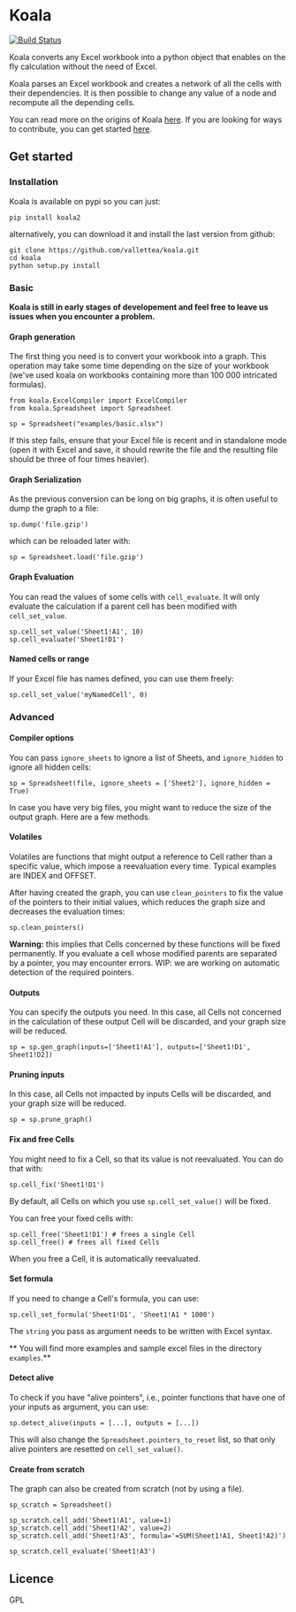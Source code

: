 # Koala

[![Build Status](https://travis-ci.org/vallettea/koala.svg?branch=master)](https://travis-ci.org/vallettea/koala)

Koala converts any Excel workbook into a python object that enables on the fly calculation without the need of Excel.

Koala parses an Excel workbook and creates a network of all the cells with their dependencies. It is then possible to change any value of a node and recompute all the depending cells.

You can read more on the origins of Koala [here](doc/presentation.md). If you are looking for ways to contribute, you can get started [here](doc/contribute.md).

## Get started

### Installation ###

Koala is available on pypi so you can just:

```
pip install koala2
```

alternatively, you can download it and install the last version from github:

```
git clone https://github.com/vallettea/koala.git
cd koala
python setup.py install
```

### Basic ###

**Koala is still in early stages of developement and feel free to leave us issues when you encounter a problem.**

#### Graph generation

The first thing you need is to convert your workbook into a graph.
This operation may take some time depending on the size of your workbook (we've used koala on workbooks containing more than 100 000 intricated formulas).

```
from koala.ExcelCompiler import ExcelCompiler
from koala.Spreadsheet import Spreadsheet

sp = Spreadsheet("examples/basic.xlsx")
```

If this step fails, ensure that your Excel file is recent and in standalone mode (open it with Excel and save, it should rewrite the file and the resulting file should be three of four times heavier).

#### Graph Serialization

As the previous conversion can be long on big graphs, it is often useful to dump the graph to a file:

```
sp.dump('file.gzip')
```

which can be reloaded later with:

```
sp = Spreadsheet.load('file.gzip')
```


#### Graph Evaluation

You can read the values of some cells with `cell_evaluate`. It will only evaluate the calculation if a parent cell has been modified with `cell_set_value`.

```
sp.cell_set_value('Sheet1!A1', 10)
sp.cell_evaluate('Sheet1!D1')
```

#### Named cells or range

If your Excel file has names defined, you can use them freely:

```
sp.cell_set_value('myNamedCell', 0)
```

### Advanced

#### Compiler options

You can pass `ignore_sheets` to ignore a list of Sheets, and `ignore_hidden` to ignore all hidden cells:

```
sp = Spreadsheet(file, ignore_sheets = ['Sheet2'], ignore_hidden = True)
```

In case you have very big files, you might want to reduce the size of the output graph. Here are a few methods.

#### Volatiles

Volatiles are functions that might output a reference to Cell rather than a specific value, which impose a reevaluation every time. Typical examples are INDEX and OFFSET.

After having created the graph, you can use `clean_pointers` to fix the value of the pointers to their initial values, which reduces the graph size and decreases the evaluation times:

```
sp.clean_pointers()
```

**Warning:** this implies that Cells concerned by these functions will be fixed permanently. If you evaluate a cell whose modified parents are separated by a pointer, you may encounter errors.
WIP: we are working on automatic detection of the required pointers.

#### Outputs

You can specify the outputs you need. In this case, all Cells not concerned in the calculation of these output Cell will be discarded, and your graph size will be reduced.

```
sp = sp.gen_graph(inputs=['Sheet1!A1'], outputs=['Sheet1!D1', Sheet1!D2])
```

#### Pruning inputs

In this case, all Cells not impacted by inputs Cells will be discarded, and your graph size will be reduced.

```
sp = sp.prune_graph()
```

#### Fix and free Cells

You might need to fix a Cell, so that its value is not reevaluated.
You can do that with:

```
sp.cell_fix('Sheet1!D1')
```

By default, all Cells on which you use `sp.cell_set_value()` will be fixed.

You can free your fixed cells with:

```
sp.cell_free('Sheet1!D1') # frees a single Cell
sp.cell_free() # frees all fixed Cells
```

When you free a Cell, it is automatically reevaluated.

#### Set formula

If you need to change a Cell's formula, you can use:

```
sp.cell_set_formula('Sheet1!D1', 'Sheet1!A1 * 1000')
```

The `string` you pass as argument needs to be written with Excel syntax.

** You will find more examples and sample excel files in the directory `examples`.**

#### Detect alive
To check if you have "alive pointers", i.e., pointer functions that have one of your inputs as argument, you can use:

```
sp.detect_alive(inputs = [...], outputs = [...])
```

This will also change the `Spreadsheet.pointers_to_reset` list, so that only alive pointers are resetted on `cell_set_value()`.

#### Create from scratch
The graph can also be created from scratch (not by using a file).

```
sp_scratch = Spreadsheet()

sp_scratch.cell_add('Sheet1!A1', value=1)
sp_scratch.cell_add('Sheet1!A2', value=2)
sp_scratch.cell_add('Sheet1!A3', formula='=SUM(Sheet1!A1, Sheet1!A2)')

sp_scratch.cell_evaluate('Sheet1!A3')
```

## Licence

GPL
